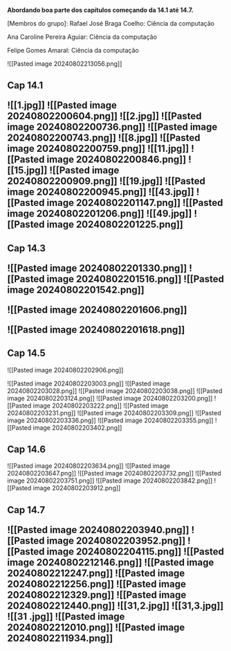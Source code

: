 

**Abordando boa parte dos capítulos começando da 14.1 até 14.7.**

[Membros do grupo]: Rafael José Braga Coelho: Ciência da computação

Ana Caroline Pereira Aguiar: Ciência da computação

Felipe Gomes Amaral: Ciência da computação

![[Pasted image 20240802213056.png]]




<h2>Cap 14.1</2h>

![[1.jpg]]
![[Pasted image 20240802200604.png]]
![[2.jpg]]
![[Pasted image 20240802200736.png]]
![[Pasted image 20240802200743.png]]
![[8.jpg]]
![[Pasted image 20240802200759.png]]
![[11.jpg]]
![[Pasted image 20240802200846.png]]
![[15.jpg]]
![[Pasted image 20240802200909.png]]
![[19.jpg]]
![[Pasted image 20240802200945.png]]
![[43.jpg]]
![[Pasted image 20240802201147.png]]
![[Pasted image 20240802201206.png]]
![[49.jpg]]
![[Pasted image 20240802201225.png]]




<h2>Cap 14.3</2h>

![[Pasted image 20240802201330.png]]
![[Pasted image 20240802201516.png]]
![[Pasted image 20240802201542.png]]

![[Pasted image 20240802201606.png]]

![[Pasted image 20240802201618.png]]
<h2>Cap 14.5</h2>

![[Pasted image 20240802202906.png]]

![[Pasted image 20240802203003.png]]
![[Pasted image 20240802203028.png]]
![[Pasted image 20240802203038.png]]
![[Pasted image 20240802203124.png]]
![[Pasted image 20240802203200.png]]
![[Pasted image 20240802203222.png]]
![[Pasted image 20240802203231.png]]
![[Pasted image 20240802203309.png]]
![[Pasted image 20240802203336.png]]
![[Pasted image 20240802203355.png]]
![[Pasted image 20240802203402.png]]
<h2>Cap 14.6</h2>

![[Pasted image 20240802203634.png]]
![[Pasted image 20240802203647.png]]
![[Pasted image 20240802203732.png]]
![[Pasted image 20240802203751.png]]
![[Pasted image 20240802203842.png]]
![[Pasted image 20240802203912.png]]
<h2>Cap 14.7</h>

![[Pasted image 20240802203940.png]]
![[Pasted image 20240802203952.png]]
![[Pasted image 20240802204115.png]]
![[Pasted image 20240802212146.png]]
![[Pasted image 20240802212247.png]]
![[Pasted image 20240802212256.png]]
![[Pasted image 20240802212329.png]]
![[Pasted image 20240802212440.png]]
![[31,2.jpg]]
![[31,3.jpg]]
![[31 .jpg]]
![[Pasted image 20240802212010.png]]
![[Pasted image 20240802211934.png]]
